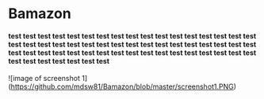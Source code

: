 # Bamazon
#### test test test test test test test test test test test test test test test test test test test test test test test test test test test test test test test test test test test test test test test test test test test test test test test test test test test test test test test test test test
![image of screenshot 1] (https://github.com/mdsw81/Bamazon/blob/master/screenshot1.PNG)
